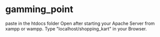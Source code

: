 # gamming_point
paste in the htdocs folder
Open after starting your Apache Server from xampp or wampp.
Type "localhost/shopping_kart" in your Browser.
